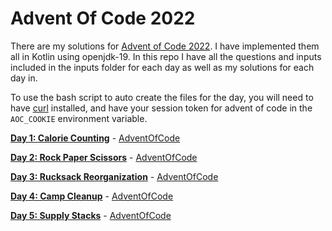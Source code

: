 # Advent Of Code 2022

There are my solutions for [Advent of Code 2022](https://adventofcode.com/2022/). I have implemented them all in Kotlin
using openjdk-19. In this repo I have all the questions and inputs included in the inputs folder for each day as well
as my solutions for each day in.

To use the bash script to auto create the files for the day, you will need to have [curl](https://curl.se/) installed, and have your session token for advent of code in the `AOC_COOKIE` environment variable.

[**Day 1: Calorie Counting**](/src/main/kotlin/day_01/) - [AdventOfCode](https://adventofcode.com/2022/day/1)

[**Day 2: Rock Paper Scissors**](/src/main/kotlin/day_02/) - [AdventOfCode](https://adventofcode.com/2022/day/2)

[**Day 3: Rucksack Reorganization**](/src/main/kotlin/day_03/) - [AdventOfCode](https://adventofcode.com/2022/day/3)

[**Day 4: Camp Cleanup**](/src/main/kotlin/day_04/) - [AdventOfCode](https://adventofcode.com/2022/day/4)

[**Day 5: Supply Stacks**](/src/main/kotlin/day_05/) - [AdventOfCode](https://adventofcode.com/2022/day/5)
